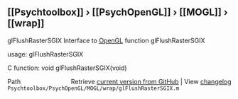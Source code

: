 ## [[Psychtoolbox]] &#8250; [[PsychOpenGL]] &#8250; [[MOGL]] &#8250; [[wrap]]

glFlushRasterSGIX  Interface to [OpenGL](OpenGL) function glFlushRasterSGIX  
  
usage:  glFlushRasterSGIX  
  
C function:  void glFlushRasterSGIX(void)  




<div class="code_header" style="text-align:right;">
  <span style="float:left;">Path&nbsp;&nbsp;</span> <span class="counter">Retrieve <a href=
  "https://raw.github.com/Psychtoolbox-3/Psychtoolbox-3/beta/Psychtoolbox/PsychOpenGL/MOGL/wrap/glFlushRasterSGIX.m">current version from GitHub</a> | View <a href=
  "https://github.com/Psychtoolbox-3/Psychtoolbox-3/commits/beta/Psychtoolbox/PsychOpenGL/MOGL/wrap/glFlushRasterSGIX.m">changelog</a></span>
</div>
<div class="code">
  <code>Psychtoolbox/PsychOpenGL/MOGL/wrap/glFlushRasterSGIX.m</code>
</div>

